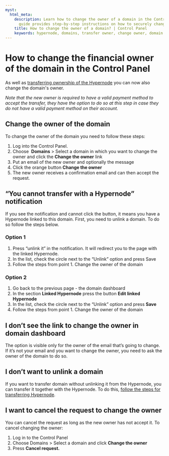 ```yaml
---
myst:
  html_meta:
    description: Learn how to change the owner of a domain in the Control Panel. This
      guide provides step-by-step instructions on how to securely change the owner.
    title: How to change the owner of a domain? | Control Panel
    keywords: hypernode, domains, transfer owner, change owner, domain owner
---
```


# How to change the financial owner of the domain in the Control Panel

As well as [transferring ownership of the Hypernode](https://docs.hypernode.com/services/control-panel/how-to-transfer-ownership-of-a-hypernode-in-the-control-panel.html) you can now also change the domain's owner.

*Note that the new owner is required to have a valid payment method to accept the transfer, they have the option to do so at this step in case they do not have a valid payment method on their account.*

## Change the owner of the domain

To change the owner of the domain you need to follow these steps:

1. Log into the Control Panel.
1. Choose  **Domains** > Select a domain in which you want to change the owner and click the **Change the owner** link
1. Put an email of the new owner and optionally the message
1. Click the orange button **Change the owner**
1. The new owner receives a confirmation email and can then accept the request.

## “You cannot transfer with a Hypernode” notification

If you see the notification and cannot click the button, it means you have a Hypernode linked to this domain. First, you need to unlink a domain. To do so follow the steps below.

### Option 1

1. Press “unlink it” in the notification. It will redirect you to the page with the linked Hypernode.
1. In the list, check the circle next to the “Unlink” option and press Save
1. Follow the steps from point 1. Change the owner of the domain

### Option 2

1. Go back to the previous page - the domain dashboard
1. In the section **Linked Hypernode** press the button **Edit linked Hypernode**
1. In the list, check the circle next to the “Unlink” option and press **Save**
1. Follow the steps from point 1. Change the owner of the domain

## I don’t see the link to change the owner in domain dashboard

The option is visible only for the owner of the email that’s going to change. If it’s not your email and you want to change the owner, you need to ask the owner of the domain to do so.

## I don’t want to unlink a domain

If you want to transfer domain without unlinking it from the Hypernode, you can transfer it together with the Hypernode. To do this, [follow the steps for transferring Hypernode](https://docs.hypernode.com/services/control-panel/how-to-transfer-ownership-of-a-hypernode-in-the-control-panel.html).

## I want to cancel the request to change the owner

You can cancel the request as long as the new owner has not accept it. To cancel changing the owner:

1. Log in to the Control Panel
1. Choose Domains > Select a domain and click **Change the owner**
1. Press **Cancel request.**
